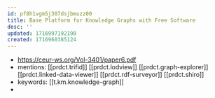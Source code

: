 ```yaml
---
id: pf8h1vgm5j307dsjbmuzz00
title: Base Platform for Knowledge Graphs with Free Software
desc: ''
updated: 1716997192190
created: 1716960385124
---
```


- https://ceur-ws.org/Vol-3401/paper6.pdf
- mentions: [[prdct.trifid]] [[prdct.lodview]] [[prdct.graph-explorer]] [[prdct.linked-data-viewer]] [[prdct.rdf-surveyor]] [[prdct.shiro]]
- keywords: [[t.km.knowledge-graph]]
- 